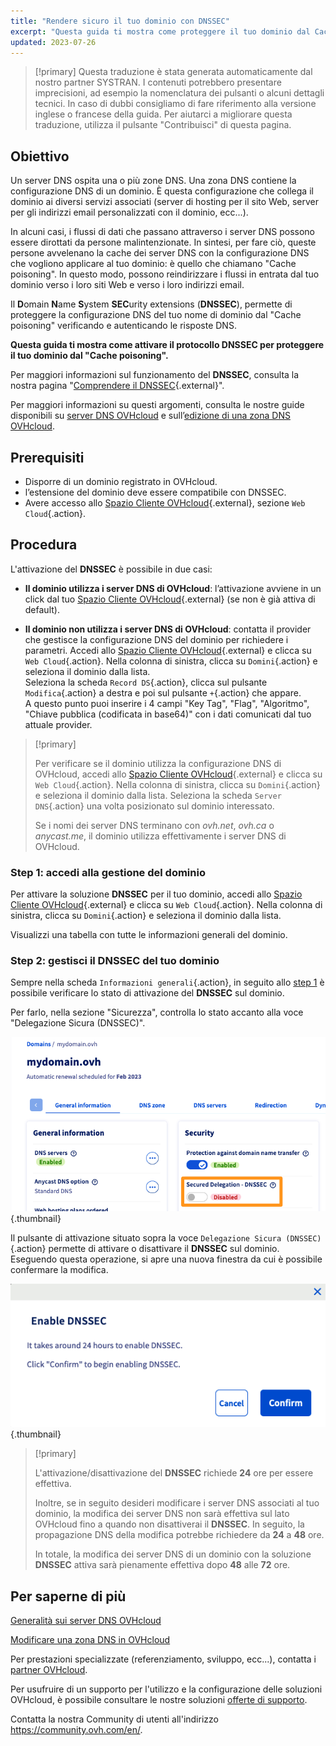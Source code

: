```yaml
---
title: "Rendere sicuro il tuo dominio con DNSSEC"
excerpt: "Questa guida ti mostra come proteggere il tuo dominio dal Cache Poisoning attivando DNSSEC"
updated: 2023-07-26
---
```


> [!primary]
> Questa traduzione è stata generata automaticamente dal nostro partner SYSTRAN. I contenuti potrebbero presentare imprecisioni, ad esempio la nomenclatura dei pulsanti o alcuni dettagli tecnici. In caso di dubbi consigliamo di fare riferimento alla versione inglese o francese della guida. Per aiutarci a migliorare questa traduzione, utilizza il pulsante "Contribuisci" di questa pagina.
>

## Obiettivo 

Un server DNS ospita una o più zone DNS. Una zona DNS contiene la configurazione DNS di un dominio. È questa configurazione che collega il dominio ai diversi servizi associati (server di hosting per il sito Web, server per gli indirizzi email personalizzati con il dominio, ecc...).

In alcuni casi, i flussi di dati che passano attraverso i server DNS possono essere dirottati da persone malintenzionate.
In sintesi, per fare ciò, queste persone avvelenano la cache dei server DNS con la configurazione DNS che vogliono applicare al tuo dominio: è quello che chiamano "Cache poisoning".
In questo modo, possono reindirizzare i flussi in entrata dal tuo dominio verso i loro siti Web e verso i loro indirizzi email.

Il **D**omain **N**ame **S**ystem **SEC**urity extensions (**DNSSEC**), permette di proteggere la configurazione DNS del tuo nome di dominio dal "Cache poisoning" verificando e autenticando le risposte DNS.

**Questa guida ti mostra come attivare il protocollo DNSSEC per proteggere il tuo dominio dal "Cache poisoning".**

Per maggiori informazioni sul funzionamento del **DNSSEC**, consulta la nostra pagina "[Comprendere il DNSSEC](/links/web/domains-dnssec){.external}".

Per maggiori informazioni su questi argomenti, consulta le nostre guide disponibili su [server DNS OVHcloud](/pages/web_cloud/domains/dns_server_general_information) e sull’[edizione di una zona DNS OVHcloud](/pages/web_cloud/domains/dns_zone_edit).

## Prerequisiti

- Disporre di un dominio registrato in OVHcloud.
- l’estensione del dominio deve essere compatibile con DNSSEC.
- Avere accesso allo [Spazio Cliente OVHcloud](/links/manager){.external}, sezione `Web Cloud`{.action}.

## Procedura

L'attivazione del **DNSSEC** è possibile in due casi:

- **Il dominio utilizza i server DNS di OVHcloud**: l’attivazione avviene in un click dal tuo [Spazio Cliente OVHcloud](/links/manager){.external} (se non è già attiva di default).

- **Il dominio non utilizza i server DNS di OVHcloud**: contatta il provider che gestisce la configurazione DNS del dominio per richiedere i parametri. Accedi allo [Spazio Cliente OVHcloud](/links/manager){.external} e clicca su `Web Cloud`{.action}. Nella colonna di sinistra, clicca su `Domini`{.action} e seleziona il dominio dalla lista.</br>
Seleziona la scheda `Record DS`{.action}, clicca sul pulsante `Modifica`{.action} a destra e poi sul pulsante `+`{.action} che appare.</br>
A questo punto puoi inserire i 4 campi "Key Tag", "Flag", "Algoritmo", "Chiave pubblica (codificata in base64)" con i dati comunicati dal tuo attuale provider.

> [!primary]
>
> Per verificare se il dominio utilizza la configurazione DNS di OVHcloud, accedi allo [Spazio Cliente OVHcloud](/links/manager){.external} e clicca su `Web Cloud`{.action}. Nella colonna di sinistra, clicca su `Domini`{.action} e seleziona il dominio dalla lista. Seleziona la scheda `Server DNS`{.action} una volta posizionato sul dominio interessato.
>
> Se i nomi dei server DNS terminano con *ovh.net*, *ovh.ca* o *anycast.me*, il dominio utilizza effettivamente i server DNS di OVHcloud.
>

### Step 1: accedi alla gestione del dominio <a name="step1"></a>

Per attivare la soluzione **DNSSEC** per il tuo dominio, accedi allo [Spazio Cliente OVHcloud](/links/manager){.external} e clicca su `Web Cloud`{.action}. Nella colonna di sinistra, clicca su `Domini`{.action} e seleziona il dominio dalla lista.

Visualizzi una tabella con tutte le informazioni generali del dominio. 

### Step 2: gestisci il DNSSEC del tuo dominio

Sempre nella scheda `Informazioni generali`{.action}, in seguito allo [step 1](#step1) è possibile verificare lo stato di attivazione del **DNSSEC** sul dominio.

Per farlo, nella sezione "Sicurezza", controlla lo stato accanto alla voce "Delegazione Sicura (DNSSEC)".

![dnssec](images/activate-dnssec.png){.thumbnail}

Il pulsante di attivazione situato sopra la voce `Delegazione Sicura (DNSSEC)`{.action} permette di attivare o disattivare il **DNSSEC** sul dominio. Eseguendo questa operazione, si apre una nuova finestra da cui è possibile confermare la modifica.

![dnssec](images/activate-dnssec-confirmation.png){.thumbnail}

> [!primary]
>
> L'attivazione/disattivazione del **DNSSEC** richiede **24** ore per essere effettiva.
>
> Inoltre, se in seguito desideri modificare i server DNS associati al tuo dominio, la modifica dei server DNS non sarà effettiva sul lato OVHcloud fino a quando non disattiverai il **DNSSEC**. In seguito, la propagazione DNS della modifica potrebbe richiedere da **24** a **48** ore.
>
> In totale, la modifica dei server DNS di un dominio con la soluzione **DNSSEC** attiva sarà pienamente effettiva dopo **48** alle **72** ore.
>

## Per saperne di più

[Generalità sui server DNS OVHcloud](/pages/web_cloud/domains/dns_server_general_information)

[Modificare una zona DNS in OVHcloud](/pages/web_cloud/domains/dns_zone_edit)

Per prestazioni specializzate (referenziamento, sviluppo, ecc...), contatta i [partner OVHcloud](/links/partner).

Per usufruire di un supporto per l'utilizzo e la configurazione delle soluzioni OVHcloud, è possibile consultare le nostre soluzioni [offerte di supporto](/links/support).

Contatta la nostra Community di utenti all'indirizzo <https://community.ovh.com/en/>.